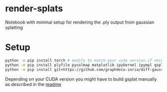 
# render-splats

Notebook with minimal setup for rendering the .ply output from gaussian splatting

# Setup

```bash
python -m pip install torch # modify to match your cuda version if necessary
python -m pip install plyfile pycolmap matplotlib ipykernel ipympl gsplat
python -m pip install git+https://github.com/graphdeco-inria/diff-gaussian-rasterization
```

Depending on your CUDA version you might have to build gsplat manually as described in the [readme](https://github.com/nerfstudio-project/gsplat/blob/main/README.md)

